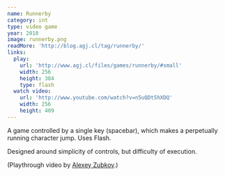 ```yaml
---
name: Runnerby
category: int
type: video game
year: 2010
image: runnerby.png
readMore: 'http://blog.agj.cl/tag/runnerby/'
links:
  play:
    url: 'http://www.agj.cl/files/games/runnerby/#small'
    width: 256
    height: 384
    type: flash
  watch video:
    url: 'http://www.youtube.com/watch?v=n5uQDt5hXDQ'
    width: 256
    height: 409
---
```



A game controlled by a single key (spacebar), which makes a perpetually running character jump. Uses Flash.

Designed around simplicity of controls, but difficulty of execution.

(Playthrough video by [Alexey Zubkov](http://about.me/ortoslon).)
